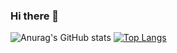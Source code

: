 ### Hi there 👋

![Anurag's GitHub stats](https://github-readme-stats.vercel.app/api?username=TheCheesyWiggle&show_icons=true&theme=great-gatsby)
[![Top Langs](https://github-readme-stats.vercel.app/api/top-langs/?username=TheCheesyWiggle)](https://github.com/anuraghazra/github-readme-stats)

